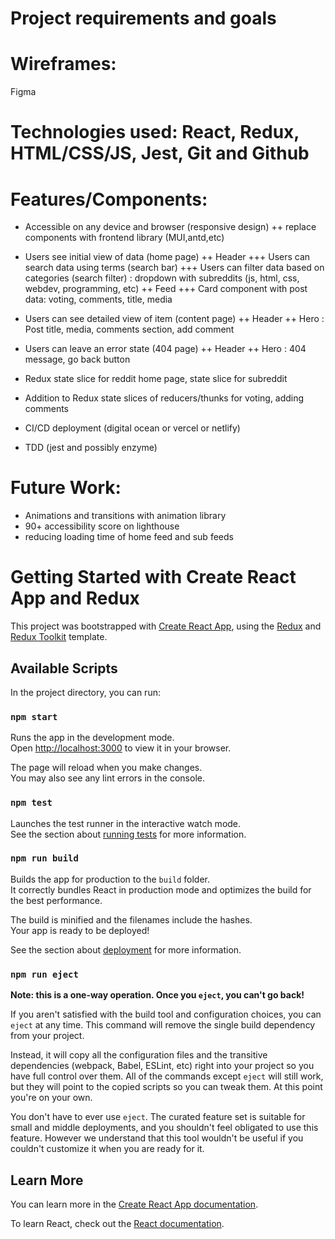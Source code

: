 # Project requirements and goals
# Wireframes:
Figma

# Technologies used: React, Redux, HTML/CSS/JS, Jest, Git and Github

# Features/Components:
+ Accessible on any device and browser (responsive design)
++ replace components with frontend library (MUI,antd,etc)
+ Users see initial view of data (home page)
++ Header
+++ Users can search data using terms (search bar)
+++ Users can filter data based on categories (search filter) : dropdown with subreddits (js, html, css, webdev, programming, etc)
++ Feed
+++ Card component with post data: voting, comments, title, media
+ Users can see detailed view of item (content page)
++ Header
++ Hero : Post title, media, comments section, add comment
+ Users can leave an error state (404 page)
++ Header
++ Hero : 404 message, go back button

+ Redux state slice for reddit home page, state slice for subreddit
+ Addition to Redux state slices of reducers/thunks for voting, adding comments
+ CI/CD deployment (digital ocean or vercel or netlify)
+ TDD (jest and possibly enzyme)


# Future Work:
+ Animations and transitions with animation library
+ 90+ accessibility score on lighthouse
+ reducing loading time of home feed and sub feeds


# Getting Started with Create React App and Redux

This project was bootstrapped with [Create React App](https://github.com/facebook/create-react-app), using the [Redux](https://redux.js.org/) and [Redux Toolkit](https://redux-toolkit.js.org/) template.

## Available Scripts

In the project directory, you can run:

### `npm start`

Runs the app in the development mode.\
Open [http://localhost:3000](http://localhost:3000) to view it in your browser.

The page will reload when you make changes.\
You may also see any lint errors in the console.

### `npm test`

Launches the test runner in the interactive watch mode.\
See the section about [running tests](https://facebook.github.io/create-react-app/docs/running-tests) for more information.

### `npm run build`

Builds the app for production to the `build` folder.\
It correctly bundles React in production mode and optimizes the build for the best performance.

The build is minified and the filenames include the hashes.\
Your app is ready to be deployed!

See the section about [deployment](https://facebook.github.io/create-react-app/docs/deployment) for more information.

### `npm run eject`

**Note: this is a one-way operation. Once you `eject`, you can't go back!**

If you aren't satisfied with the build tool and configuration choices, you can `eject` at any time. This command will remove the single build dependency from your project.

Instead, it will copy all the configuration files and the transitive dependencies (webpack, Babel, ESLint, etc) right into your project so you have full control over them. All of the commands except `eject` will still work, but they will point to the copied scripts so you can tweak them. At this point you're on your own.

You don't have to ever use `eject`. The curated feature set is suitable for small and middle deployments, and you shouldn't feel obligated to use this feature. However we understand that this tool wouldn't be useful if you couldn't customize it when you are ready for it.

## Learn More

You can learn more in the [Create React App documentation](https://facebook.github.io/create-react-app/docs/getting-started).

To learn React, check out the [React documentation](https://reactjs.org/).
